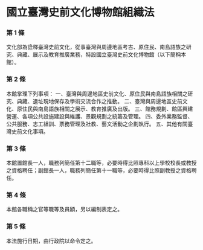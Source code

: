# 國立臺灣史前文化博物館組織法

### 第 1 條

文化部為詮釋臺灣史前文化，從事臺灣與周邊地區考古、原住民、南島語族之研究、典藏、展示及教育推廣業務，特設國立臺灣史前文化博物館（以下簡稱本館）。

### 第 2 條

本館掌理下列事項：
一、臺灣與周邊地區史前文化、原住民與南島語族相關之研究、典藏、遺址現地保存及學術交流合作之推動。
二、臺灣與周邊地區史前文化、原住民與南島語族相關之展示、教育推廣及出版。
三、館務規劃、館區興建營運、各項公共設施建設與維護、景觀規劃之統籌及管理。
四、委外業務監督、公共服務、志工組訓、票務管理及社教、藝文活動之企劃執行。
五、其他有關臺灣史前文化事項。

### 第 3 條

本館置館長一人，職務列簡任第十二職等，必要時得比照專科以上學校校長或教授之資格聘任；副館長一人，職務列簡任第十一職等，必要時得比照副教授之資格聘任。

### 第 4 條

本館各職稱之官等職等及員額，另以編制表定之。

### 第 5 條

本法施行日期，由行政院以命令定之。
